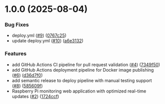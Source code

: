 # 1.0.0 (2025-08-04)


### Bug Fixes

* deploy.yml ([#9](https://github.com/spindev/rpi-mon/issues/9)) ([0767c25](https://github.com/spindev/rpi-mon/commit/0767c253a235d45b9371d1679c6d59f6c942f748))
* update deploy.yml ([#10](https://github.com/spindev/rpi-mon/issues/10)) ([a6e3132](https://github.com/spindev/rpi-mon/commit/a6e313209fca9462271a1058da378e7a8acca362))


### Features

* add GitHub Actions CI pipeline for pull request validation ([#4](https://github.com/spindev/rpi-mon/issues/4)) ([7349f50](https://github.com/spindev/rpi-mon/commit/7349f500a3d6c8ccf93aa484ba11abbf81716713))
* add GitHub Actions deployment pipeline for Docker image publishing ([#6](https://github.com/spindev/rpi-mon/issues/6)) ([d36d7f0](https://github.com/spindev/rpi-mon/commit/d36d7f02c0200da923608dbb1fa8ae97b28273e6))
* add semantic release to deploy pipeline with manual testing support ([#8](https://github.com/spindev/rpi-mon/issues/8)) ([585609f](https://github.com/spindev/rpi-mon/commit/585609fe5cb227176caa89799fa0c215fbd14f5b))
* Raspberry Pi monitoring web application with optimized real-time updates ([#2](https://github.com/spindev/rpi-mon/issues/2)) ([1724ccf](https://github.com/spindev/rpi-mon/commit/1724ccff9e079dc7fade1f965531a678927cf067))
